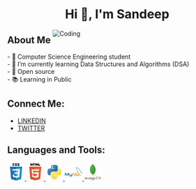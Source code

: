<h1 align="center">Hi 👋, I'm Sandeep</h1>
<img align="right" alt="Coding" width="400" src="https://media.tenor.com/F2q8AHyHa4oAAAAM/goku-songoku.gif">

<h2 align="left">About Me</h2>
<p align="left">
- 🚀 Computer Science Engineering student <br/>
- 🌱 I’m currently learning Data Structures and Algorithms (DSA) <br/>
- 👐 Open source <br/>
- 📚 Learning in Public 
</p>

<h2 align="left">Connect Me:</h2>

<ul align="left">
  <li><a href="https://www.linkedin.com/in/sandeep-kumar-b7a8012bb" target="_blank">LINKEDIN</a> </li>
  <li><a href="https://x.com/Sandeep_X47" target="_blank">TWITTER</a></li>
</ul> 

<h2 align="left">Languages and Tools:</h2>
<p align="left">
  <a href="https://www.w3schools.com/css/" target="_blank" rel="noreferrer"> <img src="https://raw.githubusercontent.com/devicons/devicon/master/icons/css3/css3-original-wordmark.svg" alt="css3" width="40" height="40"/> </a>
  <a href="https://www.w3.org/html/" target="_blank" rel="noreferrer"> <img src="https://raw.githubusercontent.com/devicons/devicon/master/icons/html5/html5-original-wordmark.svg" alt="html5" width="40" height="40"/> </a>
  <a href="https://www.python.org" target="_blank" rel="noreferrer"> <img src="https://raw.githubusercontent.com/devicons/devicon/master/icons/python/python-original.svg" alt="python" width="40" height="40"/> </a>
  <a href="https://www.mysql.com/" target="_blank" rel="noreferrer"> <img src="https://raw.githubusercontent.com/devicons/devicon/master/icons/mysql/mysql-original-wordmark.svg" alt="mysql" width="40" height="40"/> </a>
  <a href="https://www.mongodb.com/" target="_blank" rel="noreferrer"> <img src="https://raw.githubusercontent.com/devicons/devicon/master/icons/mongodb/mongodb-original-wordmark.svg" alt="mongodb" width="40" height="40"/> </a>
</p>

